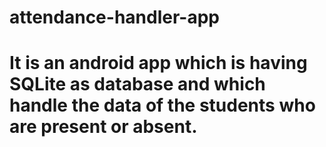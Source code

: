 
# attendance-handler-app
# It is an android app which is having SQLite as database and which handle the data of the students who are present or absent.

